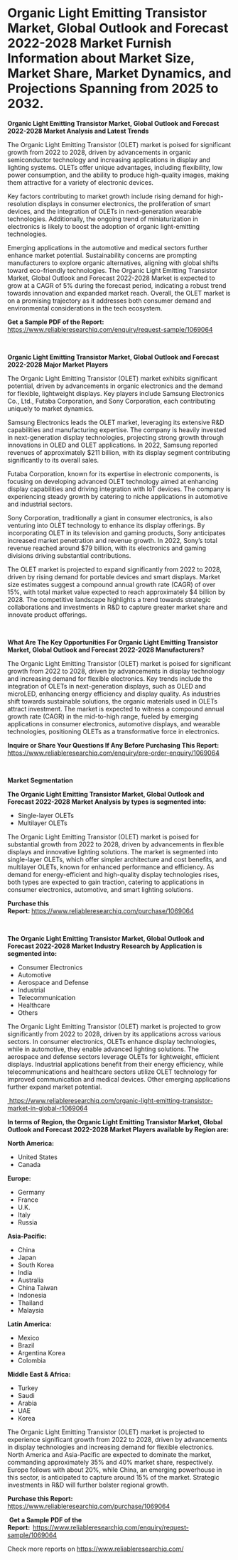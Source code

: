 <p><h1>Organic Light Emitting Transistor Market, Global Outlook and Forecast 2022-2028 Market Furnish Information about Market Size, Market Share, Market Dynamics, and Projections Spanning from 2025 to 2032.</h1></p><p><strong>Organic Light Emitting Transistor Market, Global Outlook and Forecast 2022-2028 Market Analysis and Latest Trends</strong></p>
<p><p>The Organic Light Emitting Transistor (OLET) market is poised for significant growth from 2022 to 2028, driven by advancements in organic semiconductor technology and increasing applications in display and lighting systems. OLETs offer unique advantages, including flexibility, low power consumption, and the ability to produce high-quality images, making them attractive for a variety of electronic devices.</p><p>Key factors contributing to market growth include rising demand for high-resolution displays in consumer electronics, the proliferation of smart devices, and the integration of OLETs in next-generation wearable technologies. Additionally, the ongoing trend of miniaturization in electronics is likely to boost the adoption of organic light-emitting technologies.</p><p>Emerging applications in the automotive and medical sectors further enhance market potential. Sustainability concerns are prompting manufacturers to explore organic alternatives, aligning with global shifts toward eco-friendly technologies. The Organic Light Emitting Transistor Market, Global Outlook and Forecast 2022-2028 Market is expected to grow at a CAGR of 5% during the forecast period, indicating a robust trend towards innovation and expanded market reach. Overall, the OLET market is on a promising trajectory as it addresses both consumer demand and environmental considerations in the tech ecosystem.</p></p>
<p><strong>Get a Sample PDF of the Report:&nbsp;</strong> <a href="https://www.reliableresearchiq.com/enquiry/request-sample/1069064?utm_campaign=3547&utm_medium=2&utm_source=Github&utm_content=ia&utm_term=21032025&utm_id=organic-light-emitting-transistor-market-global-outlook-and-forecast-2022-2028">https://www.reliableresearchiq.com/enquiry/request-sample/1069064</a></p>
<p>&nbsp;</p>
<p><strong>Organic Light Emitting Transistor Market, Global Outlook and Forecast 2022-2028 Major Market Players</strong></p>
<p><p>The Organic Light Emitting Transistor (OLET) market exhibits significant potential, driven by advancements in organic electronics and the demand for flexible, lightweight displays. Key players include Samsung Electronics Co., Ltd., Futaba Corporation, and Sony Corporation, each contributing uniquely to market dynamics.</p><p>Samsung Electronics leads the OLET market, leveraging its extensive R&D capabilities and manufacturing expertise. The company is heavily invested in next-generation display technologies, projecting strong growth through innovations in OLED and OLET applications. In 2022, Samsung reported revenues of approximately $211 billion, with its display segment contributing significantly to its overall sales.</p><p>Futaba Corporation, known for its expertise in electronic components, is focusing on developing advanced OLET technology aimed at enhancing display capabilities and driving integration with IoT devices. The company is experiencing steady growth by catering to niche applications in automotive and industrial sectors.</p><p>Sony Corporation, traditionally a giant in consumer electronics, is also venturing into OLET technology to enhance its display offerings. By incorporating OLET in its television and gaming products, Sony anticipates increased market penetration and revenue growth. In 2022, Sony’s total revenue reached around $79 billion, with its electronics and gaming divisions driving substantial contributions.</p><p>The OLET market is projected to expand significantly from 2022 to 2028, driven by rising demand for portable devices and smart displays. Market size estimates suggest a compound annual growth rate (CAGR) of over 15%, with total market value expected to reach approximately $4 billion by 2028. The competitive landscape highlights a trend towards strategic collaborations and investments in R&D to capture greater market share and innovate product offerings.</p></p>
<p>&nbsp;</p>
<p><strong>What Are The Key Opportunities For Organic Light Emitting Transistor Market, Global Outlook and Forecast 2022-2028 Manufacturers?</strong></p>
<p><p>The Organic Light Emitting Transistor (OLET) market is poised for significant growth from 2022 to 2028, driven by advancements in display technology and increasing demand for flexible electronics. Key trends include the integration of OLETs in next-generation displays, such as OLED and microLED, enhancing energy efficiency and display quality. As industries shift towards sustainable solutions, the organic materials used in OLETs attract investment. The market is expected to witness a compound annual growth rate (CAGR) in the mid-to-high range, fueled by emerging applications in consumer electronics, automotive displays, and wearable technologies, positioning OLETs as a transformative force in electronics.</p></p>
<p><strong>Inquire or Share Your Questions If Any Before Purchasing This Report:</strong> <a href="https://www.reliableresearchiq.com/enquiry/pre-order-enquiry/1069064?utm_campaign=3547&utm_medium=2&utm_source=Github&utm_content=ia&utm_term=21032025&utm_id=organic-light-emitting-transistor-market-global-outlook-and-forecast-2022-2028">https://www.reliableresearchiq.com/enquiry/pre-order-enquiry/1069064</a></p>
<p>&nbsp;</p>
<p><strong>Market Segmentation</strong></p>
<p><strong>The Organic Light Emitting Transistor Market, Global Outlook and Forecast 2022-2028 Market Analysis by types is segmented into:</strong></p>
<p><ul><li>Single-layer OLETs</li><li>Multilayer OLETs</li></ul></p>
<p><p>The Organic Light Emitting Transistor (OLET) market is poised for substantial growth from 2022 to 2028, driven by advancements in flexible displays and innovative lighting solutions. The market is segmented into single-layer OLETs, which offer simpler architecture and cost benefits, and multilayer OLETs, known for enhanced performance and efficiency. As demand for energy-efficient and high-quality display technologies rises, both types are expected to gain traction, catering to applications in consumer electronics, automotive, and smart lighting solutions.</p></p>
<p><strong>Purchase this Report:&nbsp;</strong><a href="https://www.reliableresearchiq.com/purchase/1069064?utm_campaign=3547&utm_medium=2&utm_source=Github&utm_content=ia&utm_term=21032025&utm_id=organic-light-emitting-transistor-market-global-outlook-and-forecast-2022-2028">https://www.reliableresearchiq.com/purchase/1069064</a></p>
<p>&nbsp;</p>
<p><strong>The Organic Light Emitting Transistor Market, Global Outlook and Forecast 2022-2028 Market Industry Research by Application is segmented into:</strong></p>
<p><ul><li>Consumer Electronics</li><li>Automotive</li><li>Aerospace and Defense</li><li>Industrial</li><li>Telecommunication</li><li>Healthcare</li><li>Others</li></ul></p>
<p><p>The Organic Light Emitting Transistor (OLET) market is projected to grow significantly from 2022 to 2028, driven by its applications across various sectors. In consumer electronics, OLETs enhance display technologies, while in automotive, they enable advanced lighting solutions. The aerospace and defense sectors leverage OLETs for lightweight, efficient displays. Industrial applications benefit from their energy efficiency, while telecommunications and healthcare sectors utilize OLET technology for improved communication and medical devices. Other emerging applications further expand market potential.</p></p>
<p><a href="https://www.reliableresearchiq.com/organic-light-emitting-transistor-market-in-global-r1069064?utm_campaign=3547&utm_medium=2&utm_source=Github&utm_content=ia&utm_term=21032025&utm_id=organic-light-emitting-transistor-market-global-outlook-and-forecast-2022-2028">&nbsp;https://www.reliableresearchiq.com/organic-light-emitting-transistor-market-in-global-r1069064</a></p>
<p><strong>In terms of Region, the Organic Light Emitting Transistor Market, Global Outlook and Forecast 2022-2028 Market Players available by Region are:</strong></p>
<p>
    <p> <strong> North America: </strong>
        <ul>
            <li>United States</li>
            <li>Canada</li>
        </ul>
        </p> 
    <p> <strong> Europe: </strong>
        <ul>
            <li>Germany</li>
            <li>France</li>
            <li>U.K.</li>
            <li>Italy</li>
            <li>Russia</li>
        </ul>
        </p> 
    <p> <strong> Asia-Pacific: </strong>
        <ul>
            <li>China</li>
            <li>Japan</li>
            <li>South Korea</li>
            <li>India</li>
            <li>Australia</li>
            <li>China Taiwan</li>
            <li>Indonesia</li>
            <li>Thailand</li>
            <li>Malaysia</li>
        </ul>
        </p> 
    <p> <strong> Latin America: </strong>
        <ul>
            <li>Mexico</li>
            <li>Brazil</li>
            <li>Argentina Korea</li>
            <li>Colombia</li>
        </ul>
        </p> 
    <p> <strong> Middle East & Africa: </strong>
        <ul>
            <li>Turkey</li>
            <li>Saudi</li>
            <li>Arabia</li>
            <li>UAE</li>
            <li>Korea</li>
        </ul>
    </p>
    </p>
<p><p>The Organic Light Emitting Transistor (OLET) market is projected to experience significant growth from 2022 to 2028, driven by advancements in display technologies and increasing demand for flexible electronics. North America and Asia-Pacific are expected to dominate the market, commanding approximately 35% and 40% market share, respectively. Europe follows with about 20%, while China, an emerging powerhouse in this sector, is anticipated to capture around 15% of the market. Strategic investments in R&D will further bolster regional growth.</p></p>
<p><strong>Purchase this Report: </strong><a href="https://www.reliableresearchiq.com/purchase/1069064?utm_campaign=3547&utm_medium=2&utm_source=Github&utm_content=ia&utm_term=21032025&utm_id=organic-light-emitting-transistor-market-global-outlook-and-forecast-2022-2028">https://www.reliableresearchiq.com/purchase/1069064</a></p>
<p>&nbsp;<strong>Get a Sample PDF of the Report:&nbsp;&nbsp;</strong><a href="https://www.reliableresearchiq.com/enquiry/request-sample/1069064?utm_campaign=3547&utm_medium=2&utm_source=Github&utm_content=ia&utm_term=21032025&utm_id=organic-light-emitting-transistor-market-global-outlook-and-forecast-2022-2028">https://www.reliableresearchiq.com/enquiry/request-sample/1069064</a></p>
<p><strong></strong></p>
<p>Check more reports on <a href="https://www.reliableresearchiq.com/?utm_campaign=3547&utm_medium=2&utm_source=Github&utm_content=ia&utm_term=21032025&utm_id=organic-light-emitting-transistor-market-global-outlook-and-forecast-2022-2028">https://www.reliableresearchiq.com/</a></p>